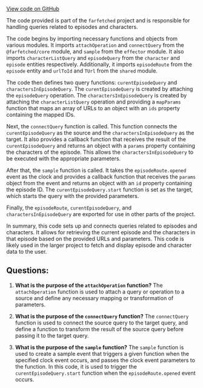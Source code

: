 [View code on GitHub](https://github.com/igorkamyshev/farfetched/apps/showcase/solid-real-world-rick-morty/src/pages/episode/model.ts)

The code provided is part of the `farfetched` project and is responsible for handling queries related to episodes and characters. 

The code begins by importing necessary functions and objects from various modules. It imports `attachOperation` and `connectQuery` from the `@farfetched/core` module, and `sample` from the `effector` module. It also imports `characterListQuery` and `episodeQuery` from the `character` and `episode` entities respectively. Additionally, it imports `episodeRoute` from the `episode` entity and `urlToId` and `TUrl` from the `shared` module.

The code then defines two query functions: `curentEpisodeQuery` and `charactersInEpisodeQuery`. The `curentEpisodeQuery` is created by attaching the `episodeQuery` operation. The `charactersInEpisodeQuery` is created by attaching the `characterListQuery` operation and providing a `mapParams` function that maps an array of URLs to an object with an `ids` property containing the mapped IDs.

Next, the `connectQuery` function is called. This function connects the `curentEpisodeQuery` as the source and the `charactersInEpisodeQuery` as the target. It also provides a callback function that receives the result of the `curentEpisodeQuery` and returns an object with a `params` property containing the characters of the episode. This allows the `charactersInEpisodeQuery` to be executed with the appropriate parameters.

After that, the `sample` function is called. It takes the `episodeRoute.opened` event as the clock and provides a callback function that receives the `params` object from the event and returns an object with an `id` property containing the episode ID. The `curentEpisodeQuery.start` function is set as the target, which starts the query with the provided parameters.

Finally, the `episodeRoute`, `curentEpisodeQuery`, and `charactersInEpisodeQuery` are exported for use in other parts of the project.

In summary, this code sets up and connects queries related to episodes and characters. It allows for retrieving the current episode and the characters in that episode based on the provided URLs and parameters. This code is likely used in the larger project to fetch and display episode and character data to the user.
## Questions: 
 1. **What is the purpose of the `attachOperation` function?**
The `attachOperation` function is used to attach a query or operation to a source and define any necessary mapping or transformation of parameters.

2. **What is the purpose of the `connectQuery` function?**
The `connectQuery` function is used to connect the source query to the target query, and define a function to transform the result of the source query before passing it to the target query.

3. **What is the purpose of the `sample` function?**
The `sample` function is used to create a sample event that triggers a given function when the specified clock event occurs, and passes the clock event parameters to the function. In this code, it is used to trigger the `curentEpisodeQuery.start` function when the `episodeRoute.opened` event occurs.